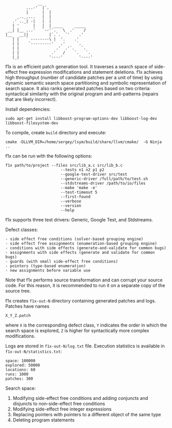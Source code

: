                   __                       
             ...-'  |`.                    
             |      |  |                   
         _.._....   |  |                   
       .' .._| -|   |  |                   
       | '      |   |  | ____     _____    
     __| |__ ...'   `--'`.   \  .'    /    
    |__   __||         |`.`.  `'    .'     
       | |   ` --------\ |  '.    .'       
       | |    `---------'   .'     `.      
       | |                .'  .'`.   `.    
       | |              .'   /    `.   `.  
       |_|             '----'       '----' 

f1x is an efficient patch generation tool. It traverses a search space of side-effect free expression modifications and statement deletions. f1x achieves high throughput (number of candidate patches per a unit of time) by using dynamic semantic search space partitioning and symbolic representation of search space. It also ranks generated patches based on two criteria: syntactical similarity with the original program and anti-patterns (repairs that are likely incorrect).

Install dependencies:

    sudo apt-get install libboost-program-options-dev libboost-log-dev libboost-filesystem-dev
    
To compile, create `build` directory and execute:

    cmake -DLLVM_DIR=/home/sergey/lsym/build/share/llvm/cmake/  -G Ninja ..

f1x can be run with the following options:

    f1x path/to/project --files src/lib_a.c src/lib_b.c
                            --tests n1 n2 p1 p2
                            --google-test-driver src/test
                            --generic-driver /full/path/to/test.sh
                            --stdstreams-driver /path/to/io/files
                            --make 'make -e'
                            --test-timeout 5
                            --first-found
                            --verbose
                            --version
                            --help
                            
f1x supports three test drivers: Generic, Google Test, and Stdstreams.
                            
Defect classes:

    - side effect free conditions (solver-based grouping engine)
    - side effect free assignments (enumeration-based grouping engine)
    - conditions with side effects (generate-and-validate for common bugs)
    - assignments with side effects (generate and validate for common bugs)
    - guards (with small side-effect free conditions)
    - pointers (type-based enumeration)
    - new assignments before variable use
                            
Note that f1x performs source transformation and can corrupt your source code. For this reason, it is recommended to run it on a separate copy of the source tree.

f1x creates `f1x-out-N` directory containing generated patches and logs. Patches have names

    X_Y_Z.patch
    
where `X` is the corresponding defect class, `Y` indicates the order in which the search space is explored, `Z` is higher for syntactically more complex modifications.

Logs are stored in `f1x-out-N/log.txt` file. Execution statistics is available in `f1x-out-N/statistics.txt`:

    space: 100000
    explored: 50000
    locations: 60
    runs: 1000
    patches: 300

Search space:
    
1. Modifying side-effect free conditions and adding conjuncts and disjuncts to non-side-effect free conditions
2. Modifying side-effect free integer expressions
3. Replacing pointers with pointers to a different object of the same type
4. Deleting program statements
